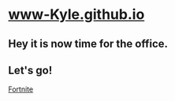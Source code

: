 # www-Kyle.github.io

## Hey it is now time for the office.

## Let's go!

[Fortnite](https://www.epicgames.com/fortnite/)

